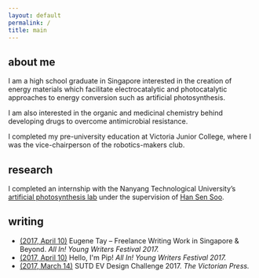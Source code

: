 ```yaml
---
layout: default
permalink: /
title: main
---
```


<h2 class="mainTitle">about me</h2>
I am a high school graduate in Singapore interested in the creation of energy materials which facilitate electrocatalytic and photocatalytic approaches to energy conversion such as artificial photosynthesis.

I am also interested in the organic and medicinal chemistry behind developing drugs to overcome antimicrobial resistance.

I completed my pre-university education at Victoria Junior College, where I was the vice-chairperson of the robotics-makers club.

## research
I completed an internship with the Nanyang Technological University’s [artificial photosynthesis lab][group] under the supervision of [Han Sen Soo][hansen].


## writing
- [(2017, April 10)][writing-3] Eugene Tay – Freelance Writing Work in Singapore & Beyond. *All In! Young Writers Festival 2017.*
- [(2017, April 10)][writing-2] Hello, I'm Pip! *All In! Young Writers Festival 2017.*
- [(2017, March 14)][writing-1] SUTD EV Design Challenge 2017. *The Victorian Press.*

[group]: http://www.ntu.edu.sg/home/hansen/webpage/public/Main.htm
[hansen]: https://research.ntu.edu.sg/expertise/academicprofile/Pages/StaffProfile.aspx?ST_EMAILID=HANSEN
[writing-1]:http://thevictorianpress.com/sutd-ev-design-challenge-2017/
[writing-2]:https://all-in.bookcouncil.sg/2017/page/399.html
[writing-3]:https://all-in.bookcouncil.sg/2017/page/396.html
